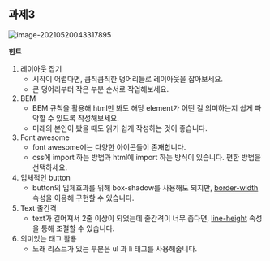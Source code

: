 ## 과제3

![image-20210520043317895](C:\Users\toffp\AppData\Roaming\Typora\typora-user-images\image-20210520043317895.png)

**힌트**

1. 레이아웃 잡기
   - 시작이 어렵다면, 큼직큼직한 덩어리들로 레이아웃을 잡아보세요.
   - 큰 덩어리부터 작은 부분 순서로 작업해보세요.
2. BEM
   - BEM 규칙을 활용해 html만 봐도 해당 element가 어떤 걸 의미하는지 쉽게 파악할 수 있도록 작성해보세요.
   - 미래의 본인이 봤을 때도 읽기 쉽게 작성하는 것이 좋습니다.
3. Font awesome
   - font awesome에는 다양한 아이콘들이 존재합니다.
   - css에 import 하는 방법과 html에 import 하는 방식이 있습니다. 편한 방법을 선택하세요.
4. 입체적인 button
   - button의 입체효과를 위해 box-shadow를 사용해도 되지만, [border-width](https://developer.mozilla.org/ko/docs/Web/CSS/border-width) 속성을 이용해 구현할 수 있습니다.
5. Text 줄간격
   - text가 길어져서 2줄 이상이 되었는데 줄간격이 너무 좁다면, [line-height](https://developer.mozilla.org/en-US/docs/Web/CSS/line-height) 속성을 통해 조절할 수 있습니다.
6. 의미있는 태그 활용
   - 노래 리스트가 있는 부분은 ul 과 li 태그를 사용해줍니다.